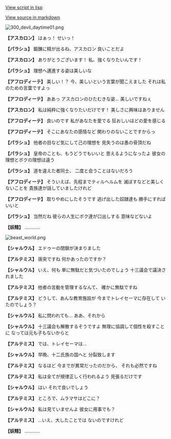 [View script in lisp](../scripts/110160330.txt)

[View source in markdown](110160330.md)

![300_devil_daytime01.png](../images/backgrounds/300_devil_daytime01.png)

**【アスカロン】**
はぁっ！
せいっ！

**【パラシュ】**
鍛錬に精が出るね、アスカロン
良いことだよ

**【アスカロン】**
ありがとうございます！
私、強くなりたいんです！

**【パラシュ】**
理想へ邁進する姿は美しいな

**【アフロディーテ】**
美しい！？
今、美しいという言葉が聞こえました
それは私のための言葉ですよっ

**【アフロディーテ】**
ああっ
アスカロンのひたむきな姿…
美しいですねぇ

**【アスカロン】**
私は純粋に強くなりたいだけです！
美しさに興味はありません

**【アフロディーテ】**
良いのです
私があなたを愛でる
狂おしいほどの愛を感じる

**【アフロディーテ】**
そこにあなたの感情など
関わりのないことですからっ

**【パラシュ】**
他者の目など気にして己の理想を
見失うのは愚の骨頂だね

**【パラシュ】**
皇帝のことも、もうどうでもいいと
思えるようになったよ
彼女の理想とボクの理想は違う

**【パラシュ】**
道を違えた者同士、
二度と会うことはないだろう

**【アフロディーテ】**
そういえば、先程までティルヘルムを
滅ぼすなどと美しくないことを
貴族達が話していましたけれど

**【アフロディーテ】**
取りやめにしたそうです
逃げ出した奴隷達も
勝手にすればいいと

**【パラシュ】**
当然だね
彼らの人生にボク達が口出しする
意味などないよ

**【妖精】**
…………

![beast_world.png](../images/backgrounds/beast_world.png)

**【シャルウル】**
エドゥーの閉鎖が決まりました

**【アルテミス】**
唐突ですね
何かあったのですか？

**【シャルウル】**
いえ、何も
単に無駄だと気づいたのでしょう
十三議会で議決されました

**【アルテミス】**
他者の言動を管理するなんて、
確かに無駄ですね

**【アルテミス】**
どうして、あんな教育施設が
今までトレイセーマに存在して
いたのでしょう？

**【シャルウル】**
私に問われても…
ああ、それから

**【シャルウル】**
十三議会も解散するそうですよ
無理に協調して個性を殺すことに
なっては元も子もないからと

**【アルテミス】**
では、トレイセーマは…

**【シャルウル】**
早晩、十二氏族の国へと
分裂致します

**【アルテミス】**
なるほど
今までが異常だったのだから、
それも必然ですね

**【アルテミス】**
私は全てが規律正しく行われるよう
見張るだけです

**【シャルウル】**
はい
それで良いでしょう

**【アルテミス】**
ところで、ムラマサはどこに？

**【シャルウル】**
私は見ていませんよ
彼女に用事でも？

**【アルテミス】**
…いえ、大したことでは
ないのですけれど

**【妖精】**
…………